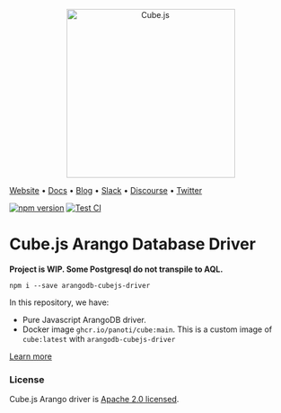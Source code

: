 <p align="center"><a href="https://cube.dev"><img src="https://i.imgur.com/zYHXm4o.png" alt="Cube.js" width="300px"></a></p>

[Website](https://cube.dev) • [Docs](https://cube.dev/docs) • [Blog](https://cube.dev/blog) • [Slack](https://slack.cube.dev) • [Discourse](https://forum.cube.dev/) • [Twitter](https://twitter.com/thecubejs)

[![npm version](https://badge.fury.io/js/arangodb-cubejs-driver.svg)](https://badge.fury.io/js/arangodb-cubejs-driver)
[![Test CI](https://github.com/panoti/cubejs-arangodb-driver/actions/workflows/test.yml/badge.svg)](https://github.com/panoti/cubejs-arangodb-driver/actions/workflows/test.yml)

# Cube.js Arango Database Driver

**Project is WIP. Some Postgresql do not transpile to AQL.**

```
npm i --save arangodb-cubejs-driver
```

In this repository, we have:

* Pure Javascript ArangoDB driver.
* Docker image `ghcr.io/panoti/cube:main`. This is a custom image of `cube:latest` with `arangodb-cubejs-driver` 

[Learn more](https://github.com/cube-js/cube.js#getting-started)

### License

Cube.js Arango driver is [Apache 2.0 licensed](./LICENSE).
